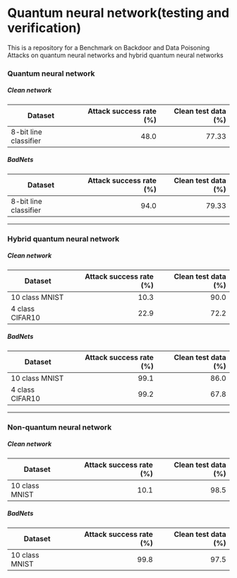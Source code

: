 # Quantum neural network(testing and verification)
 This is a repository for a Benchmark on Backdoor and Data Poisoning Attacks on quantum neural networks and hybrid quantum neural networks
### Quantum neural network
##### Clean network

| Dataset                       | Attack success rate (%)      | Clean test data (%)|
| ------------------            |-------------------:|-------------:|
|8-bit line classifier           | 48.0               | 77.33         |

##### BadNets 
| Dataset                       | Attack success rate (%)      | Clean test data (%)|
| ------------------            |-------------------:|-------------:|
|8-bit line classifier           | 94.0               | 79.33          |
***
### Hybrid quantum neural network
##### Clean network
| Dataset                       | Attack success rate (%)      | Clean test data (%)|
| ------------------            |-------------------:|-------------:|
|10 class MNIST           | 10.3               | 90.0          |
|4 class CIFAR10           | 22.9               | 72.2          |
##### BadNets 
| Dataset                       | Attack success rate (%)      | Clean test data (%)|
| ------------------            |-------------------:|-------------:|
|10 class MNIST           | 99.1               | 86.0          |
|4 class CIFAR10           | 99.2               | 67.8          |
***
### Non-quantum neural network
##### Clean network
| Dataset                       | Attack success rate (%)      | Clean test data (%)|
| ------------------            |-------------------:|-------------:|
|10 class MNIST           | 10.1               | 98.5          |
##### BadNets 
| Dataset                       | Attack success rate (%)      | Clean test data (%)|
| ------------------            |-------------------:|-------------:|
|10 class MNIST           | 99.8               | 97.5          |
